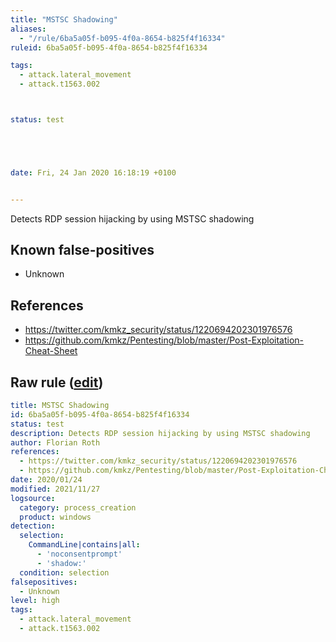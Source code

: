 ```yaml
---
title: "MSTSC Shadowing"
aliases:
  - "/rule/6ba5a05f-b095-4f0a-8654-b825f4f16334"
ruleid: 6ba5a05f-b095-4f0a-8654-b825f4f16334

tags:
  - attack.lateral_movement
  - attack.t1563.002



status: test





date: Fri, 24 Jan 2020 16:18:19 +0100


---
```


Detects RDP session hijacking by using MSTSC shadowing

<!--more-->


## Known false-positives

* Unknown



## References

* https://twitter.com/kmkz_security/status/1220694202301976576
* https://github.com/kmkz/Pentesting/blob/master/Post-Exploitation-Cheat-Sheet


## Raw rule ([edit](https://github.com/SigmaHQ/sigma/edit/master/rules/windows/process_creation/proc_creation_win_rdp_hijack_shadowing.yml))
```yaml
title: MSTSC Shadowing
id: 6ba5a05f-b095-4f0a-8654-b825f4f16334
status: test
description: Detects RDP session hijacking by using MSTSC shadowing
author: Florian Roth
references:
  - https://twitter.com/kmkz_security/status/1220694202301976576
  - https://github.com/kmkz/Pentesting/blob/master/Post-Exploitation-Cheat-Sheet
date: 2020/01/24
modified: 2021/11/27
logsource:
  category: process_creation
  product: windows
detection:
  selection:
    CommandLine|contains|all:
      - 'noconsentprompt'
      - 'shadow:'
  condition: selection
falsepositives:
  - Unknown
level: high
tags:
  - attack.lateral_movement
  - attack.t1563.002

```
